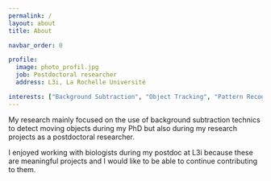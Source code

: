 ```yaml
---
permalink: /
layout: about
title: About

navbar_order: 0

profile:
  image: photo_profil.jpg
  job: Postdoctoral researcher
  address: L3i, La Rochelle Université

interests: ["Background Subtraction", "Object Tracking", "Pattern Recognition"]
---
```


<p>My research mainly focused on the use of background subtraction technics to detect moving objects during my PhD but also during my research projects as a postdoctoral researcher.</p>

<p>I enjoyed working with biologists during my postdoc at L3i because these are meaningful projects and I would like to be able to continue contributing to them.</p>
